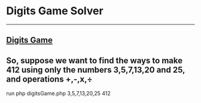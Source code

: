 # Digits Game Solver
---
[Digits Game](https://www.nytimes.com/games/digits)
---
So, suppose we want to find the ways to make 412 using only the numbers 3,5,7,13,20 and 25, and operations +,-,x,÷
---
run 
	php digitsGame.php 3,5,7,13,20,25 412